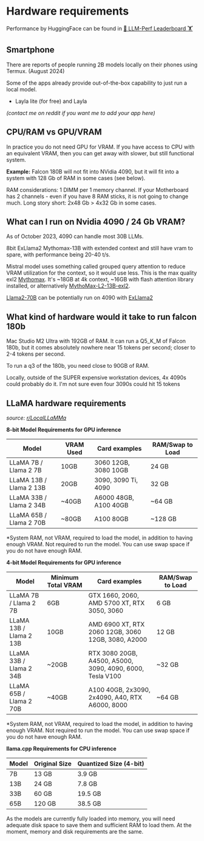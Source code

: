 # Hardware requirements

Performance by HuggingFace can be found in [🤗 LLM-Perf Leaderboard 🏋️](https://huggingface.co/spaces/optimum/llm-perf-leaderboard)

## Smartphone

There are reports of people running 2B models locally on their phones using Termux. (August 2024)

Some of the apps already provide out-of-the-box capability to just run a local model.

* Layla lite (for free) and Layla

*(contact me on reddit if you want me to add your app here)*
  
## CPU/RAM vs GPU/VRAM

In practice you do not need GPU for VRAM. If you have access to CPU with an equivalent VRAM, then you can get away with slower, but still functional system.

**Example:** Falcon 180B will not fit into NVidia 4090, but it will fit into a system with 128 Gb of RAM in some cases (see below).

RAM considerations: 1 DIMM per 1 memory channel. If your Motherboard has 2 channels - even if you have 8 RAM sticks, it is not going to change much. Long story short: 2x48 Gb > 4x32 Gb in some cases.

## What can I run on Nvidia 4090 / 24 Gb VRAM?


As of October 2023, 4090 can handle most 30B LLMs.

8bit ExLlama2 Mythomax-13B with extended context and still have vram to spare, with performance being 20-40 t/s.

Mistral model uses something called grouped query attention to reduce VRAM utilization for the context, so it would use less.
This is the max quality exl2 [Mythomax](https://huggingface.co/QMB15/mythomax-13B-8.13bit-MAX-exl2).
It's ~18GB at 4k context, ~16GB with flash attention library installed, or alternatively [MythoMax-L2-13B-exl2](https://huggingface.co/R136a1/MythoMax-L2-13B-exl2).


[Llama2-70B](https://huggingface.co/turboderp/Llama2-70B-exl2) can be potentially run on 4090 with [ExLlama2](https://github.com/turboderp/exllamav2#exl2-quantization)


## What kind of hardware would it take to run falcon 180b

Mac Studio M2 Ultra with 192GB of RAM. It can run a Q5_K_M of Falcon 180b, but it comes absolutely nowhere near 15 tokens per second; closer to 2-4 tokens per second.

To run a q3 of the 180b, you need close to 90GB of RAM.

Locally, outside of the SUPER expensive workstation devices, 4x 4090s could probably do it. I'm not sure even four 3090s could hit 15 tokens

## LLaMA hardware requirements
*source: [r/LocalLLaMMa](https://www.reddit.com/r/LocalLLaMA/comments/11o6o3f/how_to_install_llama_8bit_and_4bit/)*

**8-bit Model Requirements for GPU inference**

| Model	              | VRAM Used	| Card examples	| RAM/Swap to Load | 
| -------- | ------- | ------- | ------- |
| LLaMA 7B / Llama 2  7B |	10GB	| 3060 12GB, 3080 10GB	| 24 GB| 
| LLaMA 13B / Llama 2 13B	| 20GB	 | 3090, 3090 Ti, 4090	| 32 GB |
| LLaMA 33B / Llama 2 34B	| ~40GB	 | A6000 48GB, A100 40GB	| ~64 GB |
| LLaMA 65B / Llama 2 70B	| ~80GB | 	A100 80GB	| ~128 GB | 

*System RAM, not VRAM, required to load the model, in addition to having enough VRAM. Not required to run the model. You can use swap space if you do not have enough RAM.

**4-bit Model Requirements for GPU inference**

| Model	| Minimum Total VRAM	| Card examples	| RAM/Swap to Load |
| -------- | ------- | ------- | ------- |
| LLaMA 7B / Llama 2 7B	  | 6GB	| GTX 1660, 2060, AMD 5700 XT, RTX 3050, 3060 |	6 GB |
| LLaMA 13B / Llama 2 13B	| 10GB	| AMD 6900 XT, RTX 2060 12GB, 3060 12GB, 3080, A2000	| 12 GB |
| LLaMA 33B / Llama 2 34B	| ~20GB	| RTX 3080 20GB, A4500, A5000, 3090, 4090, 6000, Tesla V100	| ~32 GB |
| LLaMA 65B / Llama 2 70B	| ~40GB	| A100 40GB, 2x3090, 2x4090, A40, RTX A6000, 8000	| ~64 GB |

*System RAM, not VRAM, required to load the model, in addition to having enough VRAM. Not required to run the model. You can use swap space if you do not have enough RAM.

**llama.cpp Requirements for CPU inference**

| Model	| Original Size	| Quantized Size (4-bit)| 
| -------- | ------- | ------- | 
| 7B	| 13 GB	| 3.9 GB |
| 13B	| 24 GB	| 7.8 GB |
| 33B	| 60 GB	| 19.5 GB |
| 65B	| 120 GB	| 38.5 GB |

As the models are currently fully loaded into memory, you will need adequate disk space to save them and sufficient RAM to load them. At the moment, memory and disk requirements are the same.
